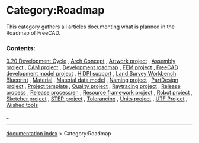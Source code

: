 # Category:Roadmap
This category gathers all articles documenting what is planned in the Roadmap of FreeCAD.

### Contents:

[0.20 Development Cycle](0.20_Development_Cycle.md) , [Arch Concept](Arch_Concept.md) , [Artwork project](Artwork_project.md) , [Assembly project](Assembly_project.md) , [CAM project](CAM_project.md) , [Development roadmap](Development_roadmap.md) , [FEM project](FEM_project.md) , [FreeCAD development model project](FreeCAD_development_model_project.md) , [HiDPI support](HiDPI_support.md) , [Land Survey Workbench Blueprint](Land_Survey_Workbench_Blueprint.md) , [Material](Material.md) , [Material data model](Material_data_model.md) , [Naming project](Naming_project.md) , [PartDesign project](PartDesign_project.md) , [Project template](Project_template.md) , [Quality project](Quality_project.md) , [Raytracing project](Raytracing_project.md) , [Release process](Release_process.md) , [Release process/en](Release_process/en.md) , [Resource framework project](Resource_framework_project.md) , [Robot project](Robot_project.md) , [Sketcher project](Sketcher_project.md) , [STEP project](STEP_project.md) , [Tolerancing](Tolerancing.md) , [Units project](Units_project.md) , [UTF Project](UTF_Project.md) , [Wished tools](Wished_tools.md)

_

---
[documentation index](../README.md) > Category:Roadmap
